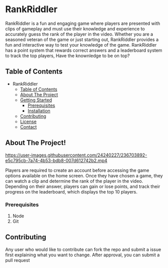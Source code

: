 # RankRiddler 

RankRiddler is a fun and engaging game where players are presented with
clips of gameplay and must use their knowledge and experience to accurately guess 
the rank of the player in the video.
Whether you are a seasoned veteran of the game or just starting out, RankRiddler provides a 
fun and interactive way to test your knowledge of the game. RankRiddler has a point system that rewards 
correct answers and a leaderboard system to track the top players, Have the knownledge to be on top?

## Table of Contents

- RankRiddler
  - [Table of Contents](#table-of-contents)
  - [About The Project](#about-the-project)
  - [Getting Started](#getting-started)
    - [Prerequisites](#prerequisites)
    - [Installation](#installation)
  - [Contributing](#contributing)
  - [License](#license)
  - [Contact](#contact)

## About The Project!

https://user-images.githubusercontent.com/24240227/236703892-e5c795cb-7a74-4b53-bdb8-007d612742b2.mp4

Players are required to create an account before accessing the game options available on the home screen. 
Once they have chosen a game, they can watch a clip and determine the rank of the player in the video. 
Depending on their answer, players can gain or lose points, and track their progress on the leaderboard, 
which displays the top 10 players.

### Prerequisites

1. Node
2. Git

## Contributing

Any user who would like to contribute can fork the repo and submit a issue first explaining what you want to change. After approval, you can submit a pull request


